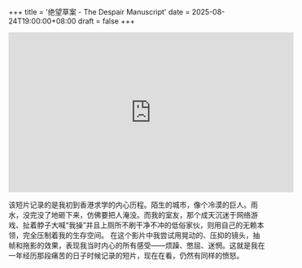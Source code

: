 +++
title = '绝望草案 - The Despair Manuscript'
date = 2025-08-24T19:00:00+08:00
draft = false
+++

<iframe width="560" height="315" src="https://www.youtube-nocookie.com/embed/C9N0HBehWVo?si=JV83EeWoZeEc8_0e" title="YouTube video player" frameborder="0" allow="accelerometer; autoplay; clipboard-write; encrypted-media; gyroscope; picture-in-picture; web-share" referrerpolicy="strict-origin-when-cross-origin" allowfullscreen></iframe>

该短片记录的是我初到香港求学的内心历程。陌生的城市，像个冷漠的巨人。雨水，没完没了地砸下来，仿佛要把人淹没。而我的室友，那个成天沉迷于网络游戏、扯着脖子大喊“我操”并且上厕所不刷干净不冲的低俗家伙，则用自己的无赖本领，完全压制着我的生存空间。
在这个影片中我尝试用晃动的、压抑的镜头，抽帧和拖影的效果，表现我当时内心的所有感受——烦躁、憋屈、迷惘。这就是我在一年经历那段痛苦的日子时候记录的短片，现在在看，仍然有同样的愤怒。